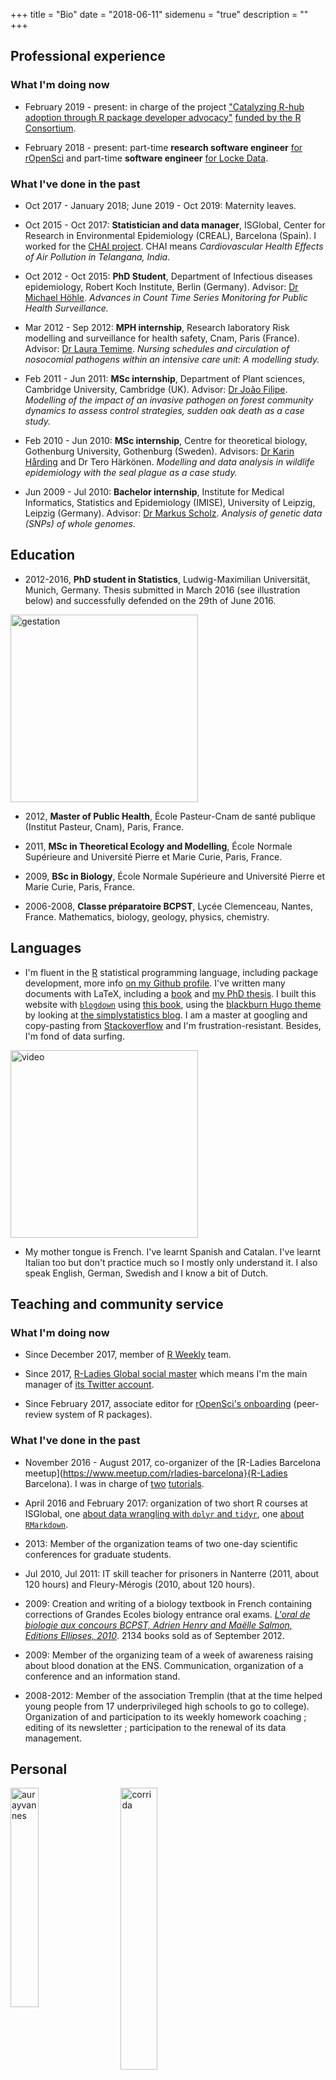 +++
title = "Bio"
date = "2018-06-11"
sidemenu = "true"
description = ""
+++

## <a name="pro"></a>Professional experience

### What I'm doing now

* February 2019 - present: in charge of the project ["Catalyzing R-hub adoption through R package developer advocacy"](https://docs.r-hub.io/) [funded by the R Consortium](https://www.r-consortium.org/projects/awarded-projects).

* February 2018 - present: part-time __research software engineer__ [for rOpenSci](https://ropensci.org/blog/2018/01/29/rse-ma%C3%ABlle-salmon/) and part-time __software engineer__ [for Locke Data](https://itsalocke.com/blog/year-2-of-locke-data/).

### What I've done in the past

* Oct 2017 - January 2018; June 2019 - Oct 2019: Maternity leaves.

* Oct 2015 - Oct 2017: __Statistician and data manager__, ISGlobal, Center for Research in Environmental Epidemiology (CREAL), Barcelona (Spain). I worked for the [CHAI project](http://www.chaiproject.org/). CHAI means _Cardiovascular Health Effects of Air Pollution in Telangana, India_.

* Oct 2012 - Oct 2015: __PhD Student__, Department of Infectious diseases epidemiology, Robert Koch Institute, Berlin (Germany). Advisor: [Dr Michael Höhle](http://staff.math.su.se/hoehle/). 
_Advances in Count Time Series Monitoring for Public Health Surveillance._

* Mar 2012 - Sep 2012: __MPH internship__, Research laboratory Risk modelling and surveillance for health safety, Cnam, Paris (France). Advisor: [Dr Laura Temime](https://www.researchgate.net/profile/Laura_Temime). _Nursing schedules and circulation of nosocomial pathogens within an intensive care unit: A modelling study._

* Feb 2011 - Jun 2011: __MSc internship__, Department of Plant sciences, Cambridge University, Cambridge (UK). Advisor: [Dr João Filipe](https://www.researchgate.net/profile/Joao_Filipe2). _Modelling of the impact of an invasive pathogen on forest community dynamics to assess control strategies, sudden oak death as a case study._

* Feb 2010 - Jun 2010: __MSc internship__, Centre for theoretical biology, Gothenburg University, Gothenburg (Sweden). Advisors: [Dr Karin Hårding](https://www.researchgate.net/profile/Karin_Harding) and Dr Tero Härkönen. 
_Modelling and data analysis in wildlife epidemiology with the seal plague as a case study._

* Jun 2009 - Jul 2010: __Bachelor internship__, Institute for Medical Informatics, Statistics and Epidemiology (IMISE), University of Leipzig, Leipzig (Germany). Advisor: [Dr Markus Scholz](http://www.imise.uni-leipzig.de/Mitarbeiter/Markus.Scholz.jsp). _Analysis of genetic data (SNPs) of whole genomes._

## <a name="education"></a>Education

* 2012-2016, __PhD student in Statistics__, Ludwig-Maximilian Universität, Munich, Germany. Thesis submitted in March 2016 (see illustration below) and successfully defended on the 29th of June 2016.

<img src="../img/gestation.gif" alt="gestation" width="300">

* 2012, __Master of Public Health__, École Pasteur-Cnam de santé publique (Institut Pasteur, Cnam), Paris, France.

* 2011, __MSc in Theoretical Ecology and Modelling__, École Normale Supérieure and Université Pierre et Marie Curie, Paris, France.

* 2009, __BSc in Biology__, École Normale Supérieure and Université Pierre et Marie Curie, Paris, France.

* 2006-2008, __Classe préparatoire BCPST__, Lycée Clemenceau, Nantes, France. Mathematics, biology, geology, physics, chemistry. 

## <a name="languages"></a>Languages

* I'm fluent in the [R](https://www.r-project.org/) statistical programming language, including package development, more info [on my Github profile](https://github.com/maelle). I've written many documents with LaTeX, including a [book](http://www.editions-ellipses.fr/product_info.php?products_id=7159) and [my PhD thesis](https://edoc.ub.uni-muenchen.de/19877/). I built this website with [`blogdown`](https://github.com/rstudio/blogdown) using [this book](https://bookdown.org/yihui/blogdown/), using the [blackburn Hugo theme](https://github.com/yoshiharuyamashita/blackburn) by looking at [the simplystatistics blog](https://simplystatistics.org). I am a master at googling and copy-pasting from [Stackoverflow](http://stackoverflow.com/) and I'm frustration-resistant. Besides, I'm fond of data surfing.

<img src="../img/surf.gif" alt="video" width="300">

* My mother tongue is French. I've learnt Spanish and Catalan. I've learnt Italian too but don't practice much so I mostly only understand it. I also speak English, German, Swedish and I know a bit of Dutch.  

## <a name="service"></a>Teaching and community service

### What I'm doing now

* Since December 2017, member of [R Weekly](https://rweekly.org/) team.

* Since 2017, [R-Ladies Global social master](https://rladies.org/about-us/team/) which means I'm the main manager of [its Twitter account](https://twitter.com/rladiesglobal).

* Since February 2017, associate editor for [rOpenSci's onboarding](https://github.com/ropensci/onboarding) (peer-review system of R packages).

### What I've done in the past

* November 2016 - August 2017, co-organizer of the [R-Ladies Barcelona meetup](https://www.meetup.com/rladies-barcelona}{R-Ladies Barcelona). I was in charge of [two](https://github.com/rladies/barcelona_20170116_rmarkdown) [tutorials](https://github.com/rladies/bcn_20170320_introtodplyrtidyr).

* April 2016 and February 2017: organization of two short R courses at ISGlobal, one [about data wrangling with `dplyr` and `tidyr`](https://github.com/maelle/rmd_course_isglobal), one [about `RMarkdown`](https://github.com/maelle/domar_datos).

* 2013: Member of the organization teams of two one-day scientific conferences for graduate students.

* Jul 2010, Jul 2011: IT skill teacher for prisoners in Nanterre (2011, about 120 hours) and Fleury-Mérogis (2010, about 120 hours).

* 2009: Creation and writing of a biology textbook in French containing corrections of Grandes Ecoles biology entrance oral exams. [_L'oral de biologie aux concours BCPST, Adrien Henry and Maëlle Salmon, Editions Ellipses, 2010_](http://www.editions-ellipses.fr/product_info.php?products_id=7159). 2134 books sold as of September 2012.

* 2009: Member of the organizing team of a week of awareness raising about blood donation at the ENS. Communication, organization of a conference and an information stand.

* 2008-2012: Member of the association Tremplin (that at the time helped young people from 17 underprivileged high schools to go to college). Organization of and participation to its weekly homework coaching ; editing of its newsletter ; participation to the renewal of its data management.

## Personal
<img src="../img/aurayvannes.png" alt="aurayvannes" style="float: left; width: 30%; margin-right: 5%; margin-bottom: 0.5em;">
<img src="../img/corrida.jpg" alt="corrida" style="float: left; width: 34%; margin-right: 1%; margin-bottom: 0.5em;">
<p style="clear: both;">
</p>
I like running and other sports that don't challenge my coordination too much. Running makes me red and happy.